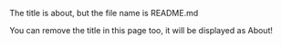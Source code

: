 The title is about, but the file name is README.md

You can remove the title in this page too, it will be displayed as About!
